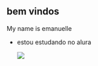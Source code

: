 ## bem vindos
My name is emanuelle 

- estou estudando no alura

  ![](https://media1.tenor.com/m/X1UBzspDL3kAAAAC/burn-in-hell-elmo.gif)

